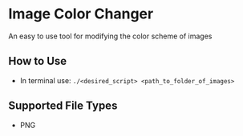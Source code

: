 # Image Color Changer

An easy to use tool for modifying the color scheme of images

## How to Use

 - In terminal use: `./<desired_script> <path_to_folder_of_images>`

## Supported File Types

- PNG
